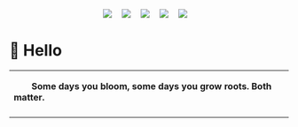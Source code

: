<div align="center">
  <div>
    <a href="https://codepen.io/Geekstrange"><img src="https://img.shields.io/badge/CodePen" /></a>&emsp;
    <a href="https://www.linkedin.com/in/eric-zhang-b1682920b/"><img src="https://img.shields.io/badge/LinkedIn" /></a>&emsp;
    <a href="https://www.instagram.com/be.wind/"><img src="https://img.shields.io/badge/Instagram" /></a>&emsp;
    <a href="https://space.bilibili.com/100030354"><img src="https://img.shields.io/badge/Bilibili" /></a>&emsp;
    <a href="https://www.coolapk.com/u/3791216"><img src="https://img.shields.io/badge/Coolapk" /></a>&emsp;
  </div>
</div>

#  🙋 Hello

<table>

<tr><td>

<p>&emsp;&emsp;<strong>Some days you bloom, some days you grow roots. Both matter.</strong></p>

<tr><td>

</table>

</div>
